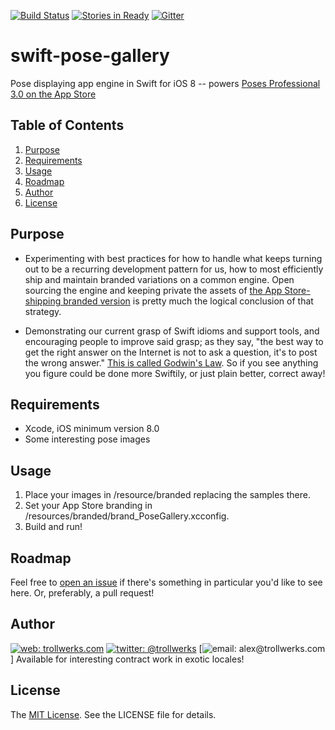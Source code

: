 [![Build Status](https://travis-ci.org/alexcurylo/swift-pose-gallery.svg?branch=develop)](https://travis-ci.org/alexcurylo/swift-pose-gallery)
[![Stories in Ready](https://badge.waffle.io/alexcurylo/swift-pose-gallery.png?label=ready&title=Ready)](https://waffle.io/alexcurylo/swift-pose-gallery)
[![Gitter](https://badges.gitter.im/Join%20Chat.svg)](https://gitter.im/alexcurylo/swift-pose-gallery)
<!---
  # https://github.com/venmo/slather/issues/39 -- track Swift support status
  [![Coverage Status](https://coveralls.io/repos/alexcurylo/swift-pose-gallery/badge.png)](https://coveralls.io/r/alexcurylo/swift-pose-gallery)
--> 
 
swift-pose-gallery
==================
 
 Pose displaying app engine in Swift for iOS 8 -- powers [Poses Professional 3.0 on the App Store](https://itunes.apple.com/us/app/poses-professional-guide-to/id357099619?mt=8&at=10l4B9&ct=SRCreadme)
 
## Table of Contents
 
 1. [Purpose](#purpose)
 2. [Requirements](#requirements)
 3. [Usage](#usage)
 4. [Roadmap](#roadmap)
 5. [Author](#author)
 6. [License](#license)
  
## Purpose
  
- Experimenting with best practices for how to handle what keeps turning out to be a recurring development pattern for us, how to most efficiently ship and maintain branded variations on a common engine. Open sourcing the engine and keeping private the assets of [the App Store-shipping branded version](https://itunes.apple.com/us/app/poses-professional-guide-to/id357099619?mt=8&at=10l4B9&ct=SRCreadme) is pretty much the logical conclusion of that strategy.
 
- Demonstrating our current grasp of Swift idioms and support tools, and encouraging people to improve said grasp; as they say, "the best way to get the right answer on the Internet is not to ask a question, it's to post the wrong answer." [This is called Godwin's Law](http://meta.wikimedia.org/wiki/Cunningham%27s_Law). So if you see anything you figure could be done more Swiftily, or just plain better, correct away!
 

## Requirements
  
 - Xcode, iOS minimum version 8.0
 - Some interesting pose images

## Usage
 
 1. Place your images in /resource/branded replacing the samples there.
 2. Set your App Store branding in /resources/branded/brand_PoseGallery.xcconfig.
 3. Build and run!

## Roadmap
 
Feel free to [open an issue](https://github.com/alexcurylo/swift-pose-gallery/issues/new) if there's something in particular you'd like to see here. Or, preferably, a pull request!

## Author
 
 [![web: trollwerks.com](http://img.shields.io/badge/web-www.trollwerks.com-green.svg?style=flat)](http://trollwerks.com) 
 [![twitter: @trollwerks](http://img.shields.io/badge/twitter-%40trollwerks-blue.svg?style=flat)](https://twitter.com/trollwerks) 
 [![email: alex@trollwerks.com](http://img.shields.io/badge/email-alex@trollwerks.com-orange.svg?style=flat)]
 Available for interesting contract work in exotic locales!

## License

 The [MIT License](http://opensource.org/licenses/MIT). See the LICENSE file for details.